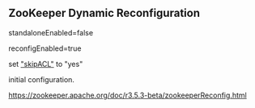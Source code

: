 ## ZooKeeper Dynamic Reconfiguration

standaloneEnabled=false

reconfigEnabled=true

set ["skipACL"](https://zookeeper.apache.org/doc/r3.5.3-beta/zookeeperAdmin.html#sc_authOptions) to "yes"

 initial configuration.

https://zookeeper.apache.org/doc/r3.5.3-beta/zookeeperReconfig.html